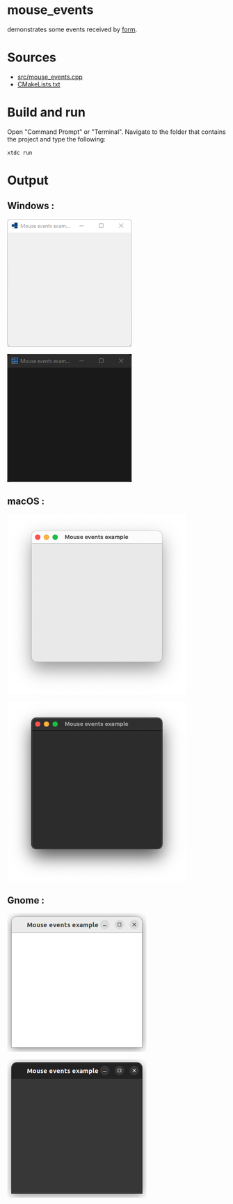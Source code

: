 # mouse_events

demonstrates some events received by [form](https://codedocs.xyz/gammasoft71/xtd/classxtd_1_1forms_1_1form.html).

# Sources

* [src/mouse_events.cpp](src/mouse_events.cpp)
* [CMakeLists.txt](CMakeLists.txt)

# Build and run

Open "Command Prompt" or "Terminal". Navigate to the folder that contains the project and type the following:

```shell
xtdc run
```

# Output

## Windows :

![Screenshot](../../../../docs/pictures/examples/mouse_events_w.png)

![Screenshot](../../../../docs/pictures/examples/mouse_events_wd.png)

## macOS :

![Screenshot](../../../../docs/pictures/examples/mouse_events_m.png)

![Screenshot](../../../../docs/pictures/examples/mouse_events_md.png)

## Gnome :

![Screenshot](../../../../docs/pictures/examples/mouse_events_g.png)

![Screenshot](../../../../docs/pictures/examples/mouse_events_gd.png)
